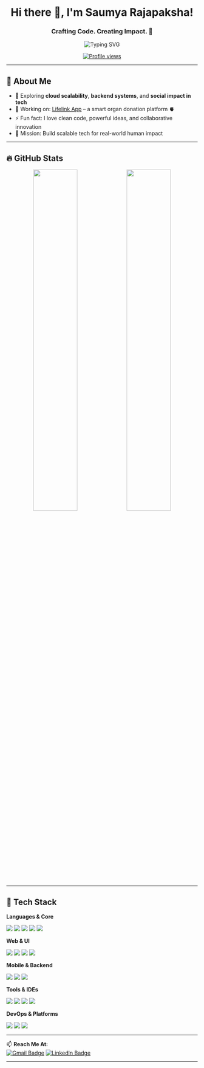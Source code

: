 <h1 align="center">Hi there 👋, I'm Saumya Rajapaksha!</h1>
<h3 align="center">Crafting Code. Creating Impact. 🚀</h3>

<p align="center">
  <img src="https://readme-typing-svg.herokuapp.com?font=Fira+Code&size=24&pause=1000&color=00C7FF&center=true&vCenter=true&width=435&lines=Full-Stack+Developer;Open+Source+Enthusiast;Tech+Explorer+%F0%9F%9A%80;Let's+build+something+great+%F0%9F%9A%A1" alt="Typing SVG" />
</p>

<p align="center">
  <a href="https://github.com/SaumyaSM">
    <img src="https://komarev.com/ghpvc/?username=SaumyaSM&label=Profile%20views&color=0e75b6&style=flat" alt="Profile views" />
  </a>
</p>

---

## 🚀 About Me

- 🌱 Exploring **cloud scalability**, **backend systems**, and **social impact in tech**
- 💼 Working on: [Lifelink App](#) – a smart organ donation platform 🫀
- ⚡ Fun fact: I love clean code, powerful ideas, and collaborative innovation  
- 🎯 Mission: Build scalable tech for real-world human impact  

---

## 🔥 GitHub Stats
<p align="center">
  <img src="https://github-readme-stats.vercel.app/api?username=SaumyaSM&show_icons=true&theme=tokyonight&hide_border=true" width="48%" />
  <img src="https://github-readme-stats.vercel.app/api/top-langs/?username=SaumyaSM&layout=compact&langs_count=6&theme=tokyonight&hide_border=true" width="48%" />
</p>

---

## 🧰 Tech Stack

**Languages & Core**
<p>
  <img src="https://img.shields.io/badge/-Dart-0175C2?style=flat&logo=dart&logoColor=white" />
  <img src="https://img.shields.io/badge/-C%23-68217A?style=flat&logo=c-sharp&logoColor=white" />
  <img src="https://img.shields.io/badge/-Java-007396?style=flat&logo=java&logoColor=white" />
  <img src="https://img.shields.io/badge/-C-00599C?style=flat&logo=c&logoColor=white" />
  <img src="https://img.shields.io/badge/-Python-3776AB?style=flat&logo=python&logoColor=white" />
</p>

**Web & UI**
<p>
  <img src="https://img.shields.io/badge/-HTML5-E34F26?style=flat&logo=html5&logoColor=white" />
  <img src="https://img.shields.io/badge/-CSS3-1572B6?style=flat&logo=css3&logoColor=white" />
  <img src="https://img.shields.io/badge/-JavaScript-F7DF1E?style=flat&logo=javascript&logoColor=black" />
  <img src="https://img.shields.io/badge/-Bootstrap-7952B3?style=flat&logo=bootstrap&logoColor=white" />
</p>

**Mobile & Backend**
<p>
  <img src="https://img.shields.io/badge/-Flutter-02569B?style=flat&logo=flutter&logoColor=white" />
  <img src="https://img.shields.io/badge/-Firebase-FFCA28?style=flat&logo=firebase&logoColor=black" />
  <img src="https://img.shields.io/badge/-MySQL-4479A1?style=flat&logo=mysql&logoColor=white" />
</p>

**Tools & IDEs**
<p>
  <img src="https://img.shields.io/badge/-VS%20Code-007ACC?style=flat&logo=visual-studio-code&logoColor=white" />
  <img src="https://img.shields.io/badge/-Visual%20Studio-5C2D91?style=flat&logo=visualstudio&logoColor=white" />
  <img src="https://img.shields.io/badge/-Android%20Studio-3DDC84?style=flat&logo=android-studio&logoColor=white" />
  <img src="https://img.shields.io/badge/-Xcode-147EFB?style=flat&logo=xcode&logoColor=white" />
</p>

**DevOps & Platforms**
<p>
  <img src="https://img.shields.io/badge/-Git-F05032?style=flat&logo=git&logoColor=white" />
  <img src="https://img.shields.io/badge/-Linux-FCC624?style=flat&logo=linux&logoColor=black" />
  <img src="https://img.shields.io/badge/-GitHub-181717?style=flat&logo=github&logoColor=white" />
</p>

---

📫 **Reach Me At:**  
[![Gmail Badge](https://img.shields.io/badge/-saumyarsmr@gmail.com-c14438?style=flat&logo=Gmail&logoColor=white)](mailto:saumyarsmr@gmail.com)
[![LinkedIn Badge](https://img.shields.io/badge/-Saumya%20Rajapaksha-blue?style=flat-square&logo=Linkedin&logoColor=white&link=https://www.linkedin.com/in/saumya-rajapaksha-b1454a252)](https://www.linkedin.com/in/saumya-rajapaksha-b1454a252)

---
